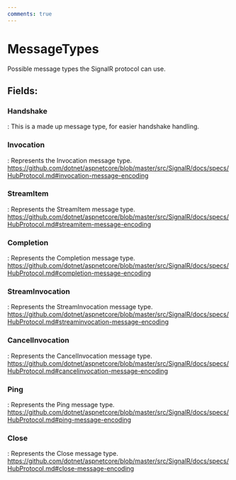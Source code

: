 ```yaml
---
comments: true
---
```

# MessageTypes

Possible message types the SignalR protocol can use. 

## **Fields**:
### **Handshake**
: This is a made up message type, for easier handshake handling. 
### **Invocation**
: Represents the Invocation message type. https://github.com/dotnet/aspnetcore/blob/master/src/SignalR/docs/specs/HubProtocol.md#invocation-message-encoding
### **StreamItem**
: Represents the StreamItem message type. https://github.com/dotnet/aspnetcore/blob/master/src/SignalR/docs/specs/HubProtocol.md#streamitem-message-encoding
### **Completion**
: Represents the Completion message type. https://github.com/dotnet/aspnetcore/blob/master/src/SignalR/docs/specs/HubProtocol.md#completion-message-encoding
### **StreamInvocation**
: Represents the StreamInvocation message type. https://github.com/dotnet/aspnetcore/blob/master/src/SignalR/docs/specs/HubProtocol.md#streaminvocation-message-encoding
### **CancelInvocation**
: Represents the CancelInvocation message type. https://github.com/dotnet/aspnetcore/blob/master/src/SignalR/docs/specs/HubProtocol.md#cancelinvocation-message-encoding
### **Ping**
: Represents the Ping message type. https://github.com/dotnet/aspnetcore/blob/master/src/SignalR/docs/specs/HubProtocol.md#ping-message-encoding
### **Close**
: Represents the Close message type. https://github.com/dotnet/aspnetcore/blob/master/src/SignalR/docs/specs/HubProtocol.md#close-message-encoding